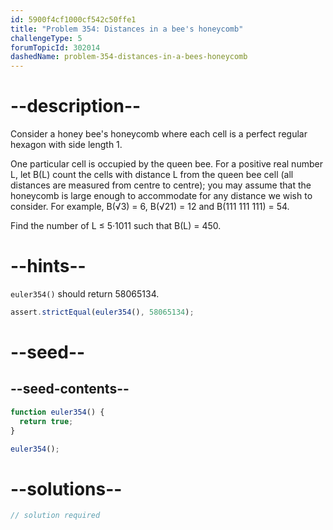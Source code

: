 ```yaml
---
id: 5900f4cf1000cf542c50ffe1
title: "Problem 354: Distances in a bee's honeycomb"
challengeType: 5
forumTopicId: 302014
dashedName: problem-354-distances-in-a-bees-honeycomb
---
```


# --description--

Consider a honey bee's honeycomb where each cell is a perfect regular hexagon with side length 1.

One particular cell is occupied by the queen bee. For a positive real number L, let B(L) count the cells with distance L from the queen bee cell (all distances are measured from centre to centre); you may assume that the honeycomb is large enough to accommodate for any distance we wish to consider. For example, B(√3) = 6, B(√21) = 12 and B(111 111 111) = 54.

Find the number of L ≤ 5·1011 such that B(L) = 450.

# --hints--

`euler354()` should return 58065134.

```js
assert.strictEqual(euler354(), 58065134);
```

# --seed--

## --seed-contents--

```js
function euler354() {
  return true;
}

euler354();
```

# --solutions--

```js
// solution required
```
